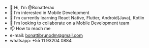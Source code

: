 - 👋 Hi, I’m @Bonatterax
- 👀 I’m interested in Mobile Development
- 🌱 I’m currently learning React Native, Flutter, Android(Java), Kotlin
- 💞️ I’m looking to collaborate on a Mobile Development team
- 📫 How to reach me
- e-mail: bonattibrunodm@gmail.com
- whatsapp: +55 11 93204 0884
<!---
Bonatterax/Bonatterax is a ✨ special ✨ repository because its `README.md` (this file) appears on your GitHub profile.
You can click the Preview link to take a look at your changes.
--->
